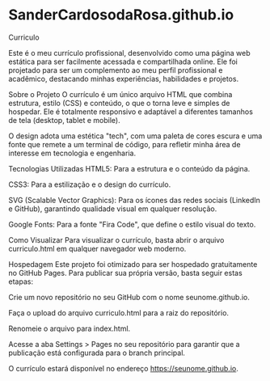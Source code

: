 # SanderCardosodaRosa.github.io
Curriculo

Este é o meu currículo profissional, desenvolvido como uma página web estática para ser facilmente acessada e compartilhada online. Ele foi projetado para ser um complemento ao meu perfil profissional e acadêmico, destacando minhas experiências, habilidades e projetos.

Sobre o Projeto
O currículo é um único arquivo HTML que combina estrutura, estilo (CSS) e conteúdo, o que o torna leve e simples de hospedar. Ele é totalmente responsivo e adaptável a diferentes tamanhos de tela (desktop, tablet e mobile).

O design adota uma estética "tech", com uma paleta de cores escura e uma fonte que remete a um terminal de código, para refletir minha área de interesse em tecnologia e engenharia.

Tecnologias Utilizadas
HTML5: Para a estrutura e o conteúdo da página.

CSS3: Para a estilização e o design do currículo.

SVG (Scalable Vector Graphics): Para os ícones das redes sociais (LinkedIn e GitHub), garantindo qualidade visual em qualquer resolução.

Google Fonts: Para a fonte "Fira Code", que define o estilo visual do texto.

Como Visualizar
Para visualizar o currículo, basta abrir o arquivo curriculo.html em qualquer navegador web moderno.

Hospedagem
Este projeto foi otimizado para ser hospedado gratuitamente no GitHub Pages. Para publicar sua própria versão, basta seguir estas etapas:

Crie um novo repositório no seu GitHub com o nome seunome.github.io.

Faça o upload do arquivo curriculo.html para a raiz do repositório.

Renomeie o arquivo para index.html.

Acesse a aba Settings > Pages no seu repositório para garantir que a publicação está configurada para o branch principal.

O currículo estará disponível no endereço https://seunome.github.io.
